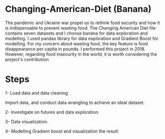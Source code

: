 # Changing-American-Diet (Banana)
The pandemic and Ukraine war propel us to rethink food security and how it is indispensable to prevent wasting food. The Changing American Diet file contains seven datasets and I choose banana for data exploration and modelling. I used pandas library for data exploration and Gradient Boost for modelling. For my concern about wasting food, the key feature is food disappearance per capita in pounds. I performed this project in 2018. However, regarding food insecurity in the world, it is worth considering the project's contribution

# Steps

1-	Load data and data cleaning

Import data, and conduct data wrangling to achieve an ideal dataset.

2-	Investigate on futures and data exploration. 

3-	Data visualization.

4-	Modelling Gradient boost and visualization the result.

